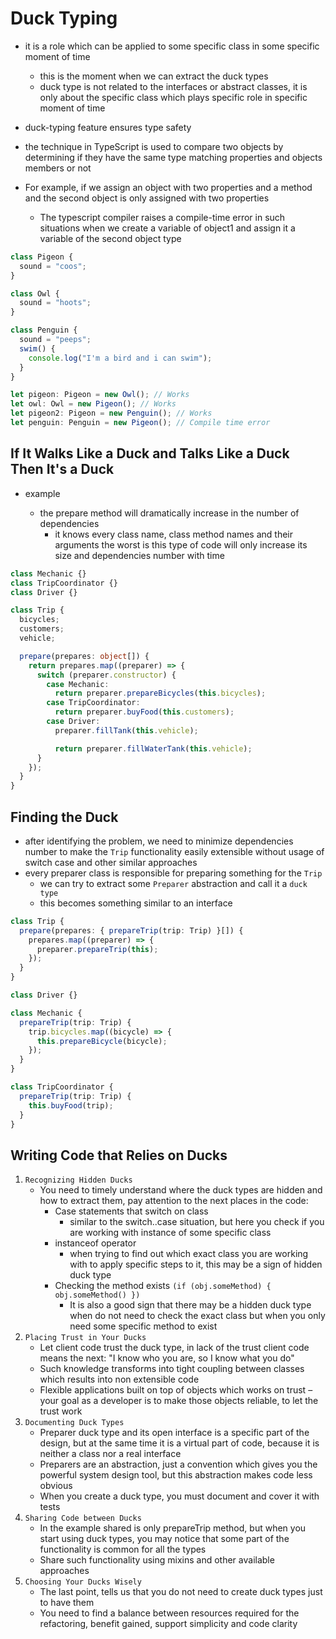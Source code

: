 # Duck Typing

- it is a role which can be applied to some specific class in some specific moment of time
  - this is the moment when we can extract the duck types
  - duck type is not related to the interfaces or abstract classes, it is only about the specific class which plays specific role in specific moment of time
- duck-typing feature ensures type safety
- the technique in TypeScript is used to compare two objects by determining if they have the same type matching properties and objects members or not
- For example, if we assign an object with two properties and a method and the second object is only assigned with two properties

  - The typescript compiler raises a compile-time error in such situations when we create a variable of object1 and assign it a variable of the second object type

```ts
class Pigeon {
  sound = "coos";
}

class Owl {
  sound = "hoots";
}

class Penguin {
  sound = "peeps";
  swim() {
    console.log("I'm a bird and i can swim");
  }
}

let pigeon: Pigeon = new Owl(); // Works
let owl: Owl = new Pigeon(); // Works
let pigeon2: Pigeon = new Penguin(); // Works
let penguin: Penguin = new Pigeon(); // Compile time error
```

## If It Walks Like a Duck and Talks Like a Duck Then It's a Duck

- example

  - the prepare method will dramatically increase in the number of dependencies
    - it knows every class name, class method names and their arguments
      the worst is this type of code will only increase its size and dependencies number with time

```ts
class Mechanic {}
class TripCoordinator {}
class Driver {}

class Trip {
  bicycles;
  customers;
  vehicle;

  prepare(prepares: object[]) {
    return prepares.map((preparer) => {
      switch (preparer.constructor) {
        case Mechanic:
          return preparer.prepareBicycles(this.bicycles);
        case TripCoordinator:
          return preparer.buyFood(this.customers);
        case Driver:
          preparer.fillTank(this.vehicle);

          return preparer.fillWaterTank(this.vehicle);
      }
    });
  }
}
```

## Finding the Duck

- after identifying the problem, we need to minimize dependencies number to make the `Trip` functionality easily extensible without usage of switch case and other similar approaches
- every preparer class is responsible for preparing something for the `Trip`
  - we can try to extract some `Preparer` abstraction and call it a `duck type`
  - this becomes something similar to an interface

```ts
class Trip {
  prepare(prepares: { prepareTrip(trip: Trip) }[]) {
    prepares.map((preparer) => {
      preparer.prepareTrip(this);
    });
  }
}

class Driver {}

class Mechanic {
  prepareTrip(trip: Trip) {
    trip.bicycles.map((bicycle) => {
      this.prepareBicycle(bicycle);
    });
  }
}

class TripCoordinator {
  prepareTrip(trip: Trip) {
    this.buyFood(trip);
  }
}
```

## Writing Code that Relies on Ducks

1. `Recognizing Hidden Ducks`
   - You need to timely understand where the duck types are hidden and how to extract them, pay attention to the next places in the code:
     - Case statements that switch on class
       - similar to the switch..case situation, but here you check if you are working with instance of some specific class
     - instanceof operator
       - when trying to find out which exact class you are working with to apply specific steps to it, this may be a sign of hidden duck type
     - Checking the method exists `(if (obj.someMethod) { obj.someMethod() })`
       - It is also a good sign that there may be a hidden duck type when do not need to check the exact class but when you only need some specific method to exist
2. `Placing Trust in Your Ducks`
   - Let client code trust the duck type, in lack of the trust client code means the next: "I know who you are, so I know what you do"
   - Such knowledge transforms into tight coupling between classes which results into non extensible code
   - Flexible applications built on top of objects which works on trust
     – your goal as a developer is to make those objects reliable, to let the trust work
3. `Documenting Duck Types`
   - Preparer duck type and its open interface is a specific part of the design, but at the same time it is a virtual part of code, because it is neither a class nor a real interface
   - Preparers are an abstraction, just a convention which gives you the powerful system design tool, but this abstraction makes code less obvious
   - When you create a duck type, you must document and cover it with tests
4. `Sharing Code between Ducks`
   - In the example shared is only prepareTrip method, but when you start using duck types, you may notice that some part of the functionality is common for all the types
   - Share such functionality using mixins and other available approaches
5. `Choosing Your Ducks Wisely`
   - The last point, tells us that you do not need to create duck types just to have them
   - You need to find a balance between resources required for the refactoring, benefit gained, support simplicity and code clarity
